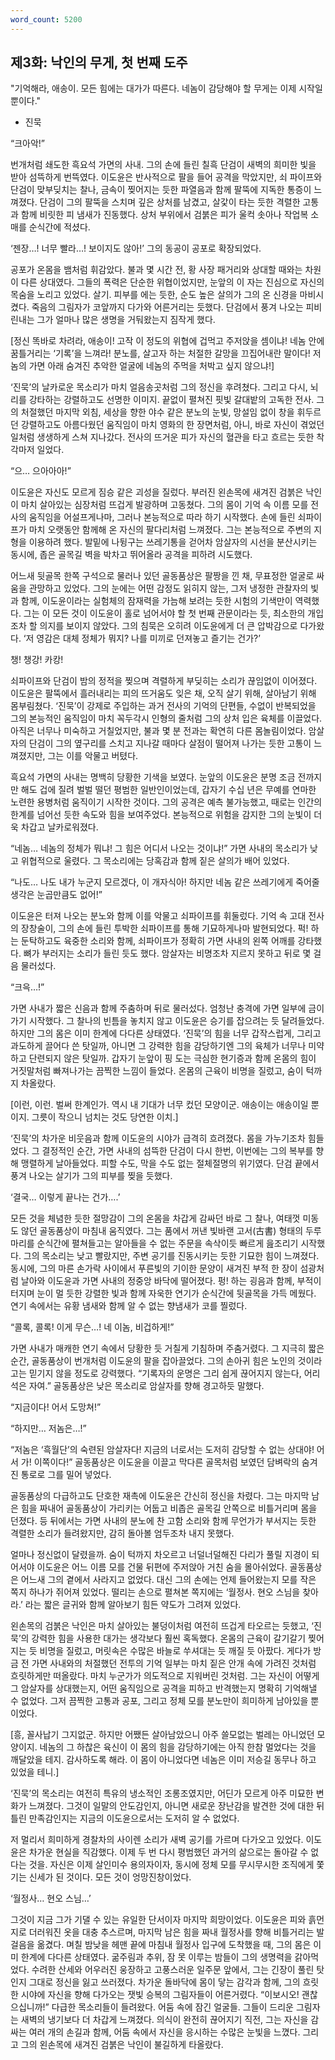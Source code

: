 ```yaml
---
word_count: 5200
---
```

## 제3화: 낙인의 무게, 첫 번째 도주

"기억해라, 애송이. 모든 힘에는 대가가 따른다. 네놈이 감당해야 할 무게는 이제 시작일 뿐이다."
- 진묵

“크아악!”

번개처럼 쇄도한 흑요석 가면의 사내. 그의 손에 들린 칠흑 단검이 새벽의 희미한 빛을 받아 섬뜩하게 번뜩였다. 이도윤은 반사적으로 팔을 들어 공격을 막았지만, 쇠 파이프와 단검이 맞부딪치는 찰나, 금속이 찢어지는 듯한 파열음과 함께 팔뚝에 지독한 통증이 느껴졌다. 단검이 그의 팔뚝을 스치며 깊은 상처를 남겼고, 살갗이 타는 듯한 격렬한 고통과 함께 비릿한 피 냄새가 진동했다. 상처 부위에서 검붉은 피가 울컥 솟아나 작업복 소매를 순식간에 적셨다.

‘젠장…! 너무 빨라…! 보이지도 않아!’ 그의 동공이 공포로 확장되었다.

공포가 온몸을 뱀처럼 휘감았다. 불과 몇 시간 전, 황 사장 패거리와 상대할 때와는 차원이 다른 상대였다. 그들의 폭력은 단순한 위협이었지만, 눈앞의 이 자는 진심으로 자신의 목숨을 노리고 있었다. 살기. 피부를 에는 듯한, 순도 높은 살의가 그의 온 신경을 마비시켰다. 죽음의 그림자가 코앞까지 다가와 어른거리는 듯했다. 단검에서 풍겨 나오는 피비린내는 그가 얼마나 많은 생명을 거둬왔는지 짐작게 했다.

[정신 똑바로 차려라, 애송이! 고작 이 정도의 위협에 겁먹고 주저앉을 셈이냐! 네놈 안에 꿈틀거리는 ‘기록’을 느껴라! 분노를, 살고자 하는 처절한 갈망을 끄집어내란 말이다! 저놈의 가면 아래 숨겨진 추악한 얼굴에 네놈의 주먹을 처박고 싶지 않으냐!]

‘진묵’의 날카로운 목소리가 마치 얼음송곳처럼 그의 정신을 후려쳤다. 그리고 다시, 뇌리를 강타하는 강렬하고도 선명한 이미지. 끝없이 펼쳐진 핏빛 갈대밭의 고독한 전사. 그의 처절했던 마지막 외침, 세상을 향한 야수 같은 분노의 눈빛, 망설임 없이 창을 휘두르던 강렬하고도 아름다웠던 움직임이 마치 영화의 한 장면처럼, 아니, 바로 자신이 겪었던 일처럼 생생하게 스쳐 지나갔다. 전사의 뜨거운 피가 자신의 혈관을 타고 흐르는 듯한 착각마저 일었다.

“으… 으아아아!”

이도윤은 자신도 모르게 짐승 같은 괴성을 질렀다. 부러진 왼손목에 새겨진 검붉은 낙인이 마치 살아있는 심장처럼 뜨겁게 발광하며 고동쳤다. 그의 몸이 기억 속 이름 모를 전사의 움직임을 어설프게나마, 그러나 본능적으로 따라 하기 시작했다. 손에 들린 쇠파이프가 마치 오랫동안 함께해 온 자신의 팔다리처럼 느껴졌다. 그는 본능적으로 주변의 지형을 이용하려 했다. 발밑에 나뒹구는 쓰레기통을 걷어차 암살자의 시선을 분산시키는 동시에, 좁은 골목길 벽을 박차고 뛰어올라 공격을 피하려 시도했다.

어느새 뒷골목 한쪽 구석으로 물러나 있던 골동품상은 팔짱을 낀 채, 무표정한 얼굴로 싸움을 관망하고 있었다. 그의 눈에는 어떤 감정도 읽히지 않는, 그저 냉정한 관찰자의 빛과 함께, 이도윤이라는 실험체의 잠재력을 가늠해 보려는 듯한 시험의 기색만이 역력했다. 그는 이 모든 것이 이도윤이 홀로 넘어서야 할 첫 번째 관문이라는 듯, 최소한의 개입조차 할 의지를 보이지 않았다. 그의 침묵은 오히려 이도윤에게 더 큰 압박감으로 다가왔다. ‘저 영감은 대체 정체가 뭐지? 나를 미끼로 던져놓고 즐기는 건가?’

챙! 챙강! 카캉!

쇠파이프와 단검이 밤의 정적을 찢으며 격렬하게 부딪히는 소리가 끊임없이 이어졌다. 이도윤은 팔뚝에서 흘러내리는 피의 뜨거움도 잊은 채, 오직 살기 위해, 살아남기 위해 몸부림쳤다. ‘진묵’이 강제로 주입하는 과거 전사의 기억의 단편들, 수없이 반복되었을 그의 본능적인 움직임이 마치 꼭두각시 인형의 줄처럼 그의 상처 입은 육체를 이끌었다. 아직은 너무나 미숙하고 거칠었지만, 불과 몇 분 전과는 확연히 다른 몸놀림이었다. 암살자의 단검이 그의 옆구리를 스치고 지나갈 때마다 살점이 떨어져 나가는 듯한 고통이 느껴졌지만, 그는 이를 악물고 버텼다.

흑요석 가면의 사내는 명백히 당황한 기색을 보였다. 눈앞의 이도윤은 분명 조금 전까지만 해도 겁에 질려 벌벌 떨던 평범한 일반인이었는데, 갑자기 수십 년은 무예를 연마한 노련한 용병처럼 움직이기 시작한 것이다. 그의 공격은 예측 불가능했고, 때로는 인간의 한계를 넘어선 듯한 속도와 힘을 보여주었다. 본능적으로 위험을 감지한 그의 눈빛이 더욱 차갑고 날카로워졌다.

“네놈… 네놈의 정체가 뭐냐! 그 힘은 어디서 나오는 것이냐!” 가면 사내의 목소리가 낮고 위협적으로 울렸다. 그 목소리에는 당혹감과 함께 짙은 살의가 배어 있었다.

“나도… 나도 내가 누군지 모르겠다, 이 개자식아! 하지만 네놈 같은 쓰레기에게 죽어줄 생각은 눈곱만큼도 없어!”

이도윤은 터져 나오는 분노와 함께 이를 악물고 쇠파이프를 휘둘렀다. 기억 속 고대 전사의 장창술이, 그의 손에 들린 투박한 쇠파이프를 통해 기묘하게나마 발현되었다. 퍽! 하는 둔탁하고도 육중한 소리와 함께, 쇠파이프가 정확히 가면 사내의 왼쪽 어깨를 강타했다. 뼈가 부러지는 소리가 들린 듯도 했다. 암살자는 비명조차 지르지 못하고 뒤로 몇 걸음 물러섰다.

“크윽…!”

가면 사내가 짧은 신음과 함께 주춤하며 뒤로 물러섰다. 엄청난 충격에 가면 일부에 금이 가기 시작했다. 그 찰나의 빈틈을 놓치지 않고 이도윤은 승기를 잡으려는 듯 달려들었다. 하지만 그의 몸은 이미 한계에 다다른 상태였다. ‘진묵’의 힘을 너무 갑작스럽게, 그리고 과도하게 끌어다 쓴 탓일까, 아니면 그 강력한 힘을 감당하기엔 그의 육체가 너무나 미약하고 단련되지 않은 탓일까. 갑자기 눈앞이 핑 도는 극심한 현기증과 함께 온몸의 힘이 거짓말처럼 빠져나가는 끔찍한 느낌이 들었다. 온몸의 근육이 비명을 질렀고, 숨이 턱까지 차올랐다.

[이런, 이런. 벌써 한계인가. 역시 내 기대가 너무 컸던 모양이군. 애송이는 애송이일 뿐이지. 그릇이 작으니 넘치는 것도 당연한 이치.]

‘진묵’의 차가운 비웃음과 함께 이도윤의 시야가 급격히 흐려졌다. 몸을 가누기조차 힘들었다. 그 결정적인 순간, 가면 사내의 섬뜩한 단검이 다시 한번, 이번에는 그의 복부를 향해 맹렬하게 날아들었다. 피할 수도, 막을 수도 없는 절체절명의 위기였다. 단검 끝에서 풍겨 나오는 살기가 그의 피부를 찢을 듯했다.

‘결국… 이렇게 끝나는 건가….’

모든 것을 체념한 듯한 절망감이 그의 온몸을 차갑게 감싸던 바로 그 찰나, 여태껏 미동도 않던 골동품상이 마침내 움직였다. 그는 품에서 꺼낸 빛바랜 고서(古書) 형태의 두루마리를 순식간에 펼쳐들고는 알아들을 수 없는 주문을 속삭이듯 빠르게 읊조리기 시작했다. 그의 목소리는 낮고 빨랐지만, 주변 공기를 진동시키는 듯한 기묘한 힘이 느껴졌다. 동시에, 그의 마른 손가락 사이에서 푸른빛의 기이한 문양이 새겨진 부적 한 장이 섬광처럼 날아와 이도윤과 가면 사내의 정중앙 바닥에 떨어졌다. 펑! 하는 굉음과 함께, 부적이 터지며 눈이 멀 듯한 강렬한 빛과 함께 자욱한 연기가 순식간에 뒷골목을 가득 메웠다. 연기 속에서는 유황 냄새와 함께 알 수 없는 향냄새가 코를 찔렀다.

“콜록, 콜록! 이게 무슨…! 네 이놈, 비겁하게!”

가면 사내가 매캐한 연기 속에서 당황한 듯 거칠게 기침하며 주춤거렸다. 그 지극히 짧은 순간, 골동품상이 번개처럼 이도윤의 팔을 잡아끌었다. 그의 손아귀 힘은 노인의 것이라고는 믿기지 않을 정도로 강력했다. “기록자의 운명은 그리 쉽게 끊어지지 않는다, 어리석은 자여.” 골동품상은 낮은 목소리로 암살자를 향해 경고하듯 말했다.

“지금이다! 어서 도망쳐!”

“하지만… 저놈은…!”

“저놈은 ‘흑월단’의 숙련된 암살자다! 지금의 너로서는 도저히 감당할 수 없는 상대야! 어서 가! 이쪽이다!” 골동품상은 이도윤을 이끌고 막다른 골목처럼 보였던 담벼락의 숨겨진 통로로 그를 밀어 넣었다.

골동품상의 다급하고도 단호한 재촉에 이도윤은 간신히 정신을 차렸다. 그는 마지막 남은 힘을 짜내어 골동품상이 가리키는 어둡고 비좁은 골목길 안쪽으로 비틀거리며 몸을 던졌다. 등 뒤에서는 가면 사내의 분노에 찬 고함 소리와 함께 무언가가 부서지는 듯한 격렬한 소리가 들려왔지만, 감히 돌아볼 엄두조차 내지 못했다.

얼마나 정신없이 달렸을까. 숨이 턱까지 차오르고 너덜너덜해진 다리가 풀릴 지경이 되어서야 이도윤은 어느 이름 모를 건물 뒤편에 주저앉아 거친 숨을 몰아쉬었다. 골동품상은 어느새 그의 곁에서 사라지고 없었다. 대신 그의 손에는 언제 들어왔는지 모를 작은 쪽지 하나가 쥐어져 있었다. 떨리는 손으로 펼쳐본 쪽지에는 ‘월정사. 현오 스님을 찾아라.’ 라는 짧은 글귀와 함께 알아보기 힘든 약도가 그려져 있었다.

왼손목의 검붉은 낙인은 마치 살아있는 불덩이처럼 여전히 뜨겁게 타오르는 듯했고, ‘진묵’의 강력한 힘을 사용한 대가는 생각보다 훨씬 혹독했다. 온몸의 근육이 갈기갈기 찢어지는 듯 비명을 질렀고, 머릿속은 수많은 바늘로 쑤셔대는 듯 깨질 듯 아팠다. 게다가 방금 전 가면 사내와의 처절했던 전투의 기억 일부는 마치 짙은 안개 속에 가려진 것처럼 흐릿하게만 떠올랐다. 마치 누군가가 의도적으로 지워버린 것처럼. 그는 자신이 어떻게 그 암살자를 상대했는지, 어떤 움직임으로 공격을 피하고 반격했는지 명확히 기억해낼 수 없었다. 그저 끔찍한 고통과 공포, 그리고 정체 모를 분노만이 희미하게 남아있을 뿐이었다.

[흥, 꼴사납기 그지없군. 하지만 어쨌든 살아남았으니 아주 쓸모없는 벌레는 아니었던 모양이지. 네놈의 그 하찮은 육신이 이 몸의 힘을 감당하기에는 아직 한참 멀었다는 것을 깨달았을 테지. 감사하도록 해라. 이 몸이 아니었다면 네놈은 이미 저승길 동무나 하고 있었을 테니.]

‘진묵’의 목소리는 여전히 특유의 냉소적인 조롱조였지만, 어딘가 모르게 아주 미묘한 변화가 느껴졌다. 그것이 일말의 안도감인지, 아니면 새로운 장난감을 발견한 것에 대한 뒤틀린 만족감인지는 지금의 이도윤으로서는 도저히 알 수 없었다.

저 멀리서 희미하게 경찰차의 사이렌 소리가 새벽 공기를 가르며 다가오고 있었다. 이도윤은 차가운 현실을 직감했다. 이제 두 번 다시 평범했던 과거의 삶으로는 돌아갈 수 없다는 것을. 자신은 이제 살인미수 용의자이자, 동시에 정체 모를 무시무시한 조직에게 쫓기는 신세가 된 것이다. 모든 것이 엉망진창이었다.

‘월정사… 현오 스님…’

그것이 지금 그가 기댈 수 있는 유일한 단서이자 마지막 희망이었다. 이도윤은 피와 흙먼지로 더러워진 옷을 대충 추스르며, 마지막 남은 힘을 짜내 월정사를 향해 비틀거리는 발걸음을 옮겼다. 며칠 밤낮을 헤맨 끝에 마침내 월정사 입구에 도착했을 때, 그의 몸은 이미 한계에 다다른 상태였다. 굶주림과 추위, 잠 못 이루는 밤들이 그의 생명력을 갉아먹었다. 수려한 산세와 어우러진 웅장하고 고풍스러운 일주문 앞에서, 그는 긴장이 풀린 탓인지 그대로 정신을 잃고 쓰러졌다. 차가운 돌바닥에 몸이 닿는 감각과 함께, 그의 흐릿한 시야에 자신을 향해 다가오는 잿빛 승복의 그림자들이 어른거렸다. “이보시오! 괜찮으십니까!” 다급한 목소리들이 들려왔다. 어둠 속에 잠긴 얼굴들. 그들이 드리운 그림자는 새벽의 냉기보다 더 차갑게 느껴졌다. 의식이 완전히 끊어지기 직전, 그는 자신을 감싸는 여러 개의 손길과 함께, 어둠 속에서 자신을 응시하는 수많은 눈빛을 느꼈다. 그리고 그의 왼손목에 새겨진 검붉은 낙인이 불길하게 타올랐다.